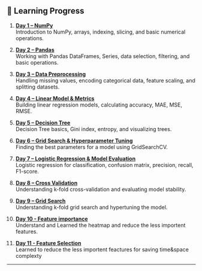 ## 📅 Learning Progress

1. **[Day 1 – NumPy](notebooks/Day_01_Numpy.ipynb)**  
   Introduction to NumPy, arrays, indexing, slicing, and basic numerical operations.

2. **[Day 2 – Pandas](notebooks/Day_02_Pandas.ipynb)**  
   Working with Pandas DataFrames, Series, data selection, filtering, and basic operations.

3. **[Day 3 – Data Preprocessing](notebooks/Day_03_Data_Preprocessing.ipynb)**  
   Handling missing values, encoding categorical data, feature scaling, and splitting datasets.

4. **[Day 4 – Linear Model & Metrics](notebooks/Day_04_Linear_Model_and_Metrics.ipynb)**  
   Building linear regression models, calculating accuracy, MAE, MSE, RMSE.

5. **[Day 5 – Decision Tree](notebooks/Day_05_Decision_Tree.ipynb)**  
   Decision Tree basics, Gini index, entropy, and visualizing trees.

6. **[Day 6 – Grid Search & Hyperparameter Tuning](notebooks/Day_06_GridSearch_Hyperparameter_Tuning.ipynb)**  
   Finding the best parameters for a model using GridSearchCV.

7. **[Day 7 – Logistic Regression & Model Evaluation](notebooks/Day_07_Logistic_Regression_and_Model_Evaluation.ipynb)**  
   Logistic regression for classification, confusion matrix, precision, recall, F1-score.

8. **[Day 8 – Cross Validation](notebooks/Day_08_Cross_Validation.ipynb)**  
   Understanding k-fold cross-validation and evaluating model stability.

9. **[Day 9 – Grid Search](notebooks/Day_09_gridsearchcv_decisiontree.ipynb)**  
   Understanding k-fold grid search and hypertuning the model.
   
10. **[Day 10 - Feature importance](notebooks/Day_10_feature_importance_selection.ipynb)**  
   Understand and Learned the heatmap and reduce the less importent features.

11. **[Day 11 - Feature Selection](notebooks/Day_11_RF_FeatureSelection.ipynb)**  
   Learned to reduce the less importent feactures for saving time&space complexty
---
